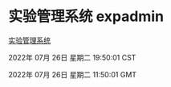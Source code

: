 # 实验管理系统 expadmin
[实验管理系统](http://219.139.196.104:56808/expadmin-782313d2-e1b1-4ea7-932e-3a55e6a1a4d0/)

2022年 07月 26日 星期二 19:50:01 CST

2022年 07月 26日 星期二 11:50:01 GMT
